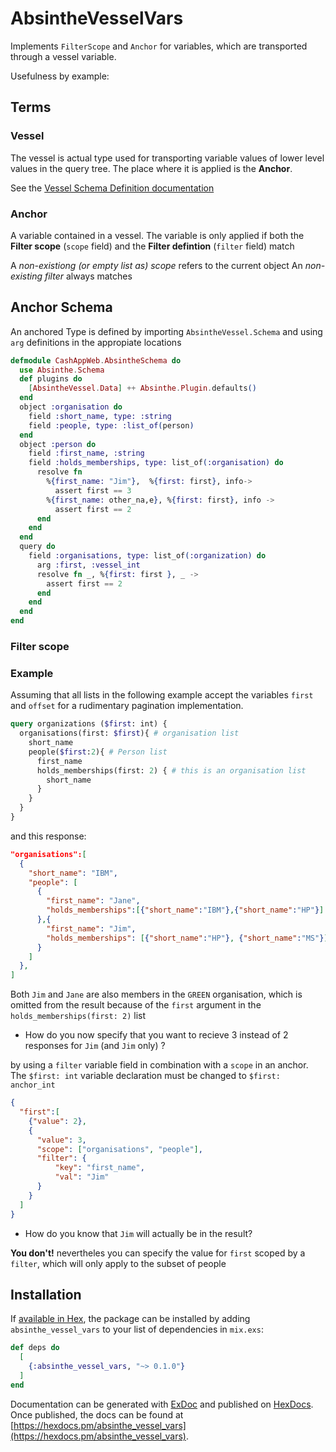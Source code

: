 # AbsintheVesselVars

Implements `FilterScope` and `Anchor` for variables, which are transported through a vessel variable.

Usefulness by example:

## Terms

### Vessel

  The vessel is actual type used for transporting variable values of lower level values in the query tree.
  The place where it is applied is the **Anchor**.

  See the [Vessel Schema Definition documentation](./docs/vessel_schema.md)

### Anchor

  A variable contained in a vessel. The variable is only applied if both the **Filter scope** (`scope` field) and the **Filter defintion** (`filter` field) match

  A *non-existiong (or empty list as) scope* refers to the current object
  An *non-existing filter* always matches

## Anchor Schema

An anchored Type is defined by importing `AbsintheVessel.Schema`
and using `arg` definitions in the appropiate locations

```elixir
defmodule CashAppWeb.AbsintheSchema do
  use Absinthe.Schema
  def plugins do
    [AbsintheVessel.Data] ++ Absinthe.Plugin.defaults()
  end
  object :organisation do
    field :short_name, type: :string
    field :people, type: :list_of(person)
  end
  object :person do
    field :first_name, :string
    field :holds_memberships, type: list_of(:organisation) do
      resolve fn
        %{first_name: "Jim"},  %{first: first}, info->
          assert first == 3
        %{first_name: other_na,e}, %{first: first}, info ->
          assert first == 2
      end
    end
  end
  query do
    field :organisations, type: list_of(:organization) do
      arg :first, :vessel_int
      resolve fn _, %{first: first }, _ ->
        assert first == 2
      end
    end
  end
end
```

### Filter scope

### Example

Assuming that all lists in the following example accept the variables
`first` and `offset` for a rudimentary pagination implementation.

```graphql
query organizations ($first: int) {
  organisations(first: $first){ # organisation list
    short_name
    people($first:2){ # Person list
      first_name
      holds_memberships(first: 2) { # this is an organisation list
        short_name
      }
    }
  }
}
```

and this response:

```json
"organisations":[
  {
    "short_name": "IBM",
    "people": [
      {
        "first_name": "Jane",
        "holds_memberships":[{"short_name":"IBM"},{"short_name":"HP"}]
      },{
        "first_name": "Jim",
        "holds_memberships": [{"short_name":"HP"}, {"short_name":"MS"}]
      }
    ]
  },
]
```

Both `Jim` and `Jane` are also members in the `GREEN` organisation, which is omitted from the result
because of the `first` argument in the `holds_memberships(first: 2)` list

* How do you now specify that you want to recieve 3 instead of 2 responses for `Jim` (and `Jim` only) ?

by using a `filter` variable field in combination with a `scope` in an anchor.
The `$first: int` variable declaration must be changed to `$first: anchor_int`

```json
{
  "first":[
    {"value": 2},
    {
      "value": 3,
      "scope": ["organisations", "people"],
      "filter": {
          "key": "first_name",
          "val": "Jim"
      }
    }
  ]
}
```

* How do you know that `Jim` will actually be in the result?

**You don't!** nevertheles you can specify the value for `first` scoped by a `filter`, which will only apply
to the subset of people

## Installation

If [available in Hex](https://hex.pm/docs/publish), the package can be installed
by adding `absinthe_vessel_vars` to your list of dependencies in `mix.exs`:

```elixir
def deps do
  [
    {:absinthe_vessel_vars, "~> 0.1.0"}
  ]
end
```

Documentation can be generated with [ExDoc](https://github.com/elixir-lang/ex_doc)
and published on [HexDocs](https://hexdocs.pm). Once published, the docs can
be found at [https://hexdocs.pm/absinthe_vessel_vars](https://hexdocs.pm/absinthe_vessel_vars).

